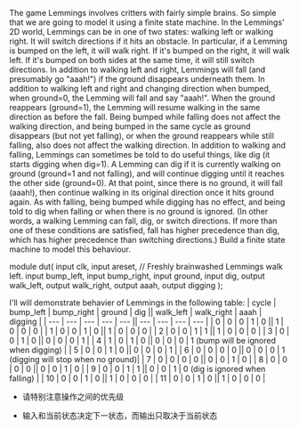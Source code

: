 The game Lemmings involves critters with fairly simple brains. So simple that we are going to model it using a finite state machine.
In the Lemmings' 2D world, Lemmings can be in one of two states: walking left or walking right. It will switch directions if it hits an obstacle. In particular, if a Lemming is bumped on the left, it will walk right. If it's bumped on the right, it will walk left. If it's bumped on both sides at the same time, it will still switch directions.
In addition to walking left and right, Lemmings will fall (and presumably go "aaah!") if the ground disappears underneath them.
In addition to walking left and right and changing direction when bumped, when ground=0, the Lemming will fall and say "aaah!". When the ground reappears (ground=1), the Lemming will resume walking in the same direction as before the fall. Being bumped while falling does not affect the walking direction, and being bumped in the same cycle as ground disappears (but not yet falling), or when the ground reappears while still falling, also does not affect the walking direction.
In addition to walking and falling, Lemmings can sometimes be told to do useful things, like dig (it starts digging when dig=1). A Lemming can dig if it is currently walking on ground (ground=1 and not falling), and will continue digging until it reaches the other side (ground=0). At that point, since there is no ground, it will fall (aaah!), then continue walking in its original direction once it hits ground again. As with falling, being bumped while digging has no effect, and being told to dig when falling or when there is no ground is ignored.
(In other words, a walking Lemming can fall, dig, or switch directions. If more than one of these conditions are satisfied, fall has higher precedence than dig, which has higher precedence than switching directions.)
Build a finite state machine to model this behaviour.

module dut(
    input clk,
    input areset,    // Freshly brainwashed Lemmings walk left.
    input bump_left,
    input bump_right,
    input ground,
    input dig,
    output walk_left,
    output walk_right,
    output aaah,
    output digging );

I'll will demonstrate behavier of Lemmings in the following table:
| cycle | bump_left | bump_right | ground | dig || walk_left | walk_right | aaah | digging |
| --- | --- | --- | --- | --- || --- | --- | --- | --- |
| 0 | 0 | 0 | 1 | 0 || 1 | 0 | 0 | 0 |
| 1 | 0 | 0 | 1 | 0 || 1 | 0 | 0 | 0 |
| 2 | 0 | 0 | 1 | 1 || 1 | 0 | 0 | 0 |
| 3 | 0 | 0 | 1 | 0 || 0 | 0 | 0 | 1 |
| 4 | 1 | 0 | 1 | 0 || 0 | 0 | 0 | 1 (bump will be ignored when digging) |
| 5 | 0 | 0 | 1 | 0 || 0 | 0 | 0 | 1 |
| 6 | 0 | 0 | 0 | 0 || 0 | 0 | 0 | 1 (digging will stop when no ground)|
| 7 | 0 | 0 | 0 | 0 || 0 | 0 | 1 | 0 |
| 8 | 0 | 0 | 0 | 0 || 0 | 0 | 1 | 0 |
| 9 | 0 | 0 | 1 | 1 || 0 | 0 | 1 | 0 (dig is ignored when falling) |
| 10 | 0 | 0 | 1 | 0 || 1 | 0 | 0 | 0 |
| 11 | 0 | 0 | 1 | 0 || 1 | 0 | 0 | 0 |


* 请特别注意操作之间的优先级
  
* 输入和当前状态决定下一状态，而输出只取决于当前状态